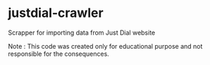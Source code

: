 # justdial-crawler

Scrapper for importing data from Just Dial website

Note : This code was created only for educational purpose and not responsible for the consequences. 
